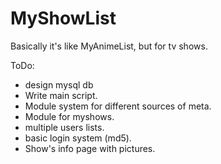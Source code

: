 # MyShowList
Basically it's like MyAnimeList, but for tv shows.

ToDo:
- design mysql db
- Write main script.
- Module system for different sources of meta.
- Module for myshows.
- multiple users lists.
- basic login system (md5).
- Show's info page with pictures.
